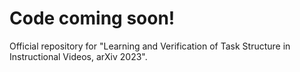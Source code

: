 # Code coming soon!

Official repository for "Learning and Verification of Task Structure in Instructional Videos, arXiv 2023". 


